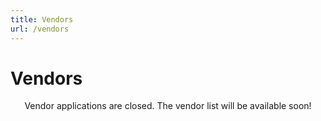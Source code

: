 ```yaml
---
title: Vendors
url: /vendors
---
```


# Vendors

<div style="text-align: center;">
<p>Vendor applications are closed. The vendor list will be available soon!</p>
</div>
